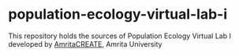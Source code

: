 # population-ecology-virtual-lab-i
This repository holds the sources of Population Ecology Virtual Lab I developed by <a href="https://www.amrita.edu/create" target="_blank">AmritaCREATE</a>, Amrita University
